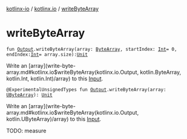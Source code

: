 [kotlinx-io](../index.md) / [kotlinx.io](index.md) / [writeByteArray](./write-byte-array.md)

# writeByteArray

`fun `[`Output`](-output/index.md)`.writeByteArray(array: `[`ByteArray`](https://kotlinlang.org/api/latest/jvm/stdlib/kotlin/-byte-array/index.html)`, startIndex: `[`Int`](https://kotlinlang.org/api/latest/jvm/stdlib/kotlin/-int/index.html)` = 0, endIndex: `[`Int`](https://kotlinlang.org/api/latest/jvm/stdlib/kotlin/-int/index.html)` = array.size): `[`Unit`](https://kotlinlang.org/api/latest/jvm/stdlib/kotlin/-unit/index.html)

Write an [array](write-byte-array.md#kotlinx.io$writeByteArray(kotlinx.io.Output, kotlin.ByteArray, kotlin.Int, kotlin.Int)/array) to this [Input](-input/index.md).

`@ExperimentalUnsignedTypes fun `[`Output`](-output/index.md)`.writeByteArray(array: `[`UByteArray`](https://kotlinlang.org/api/latest/jvm/stdlib/kotlin/-u-byte-array/index.html)`): `[`Unit`](https://kotlinlang.org/api/latest/jvm/stdlib/kotlin/-unit/index.html)

Write an [array](write-byte-array.md#kotlinx.io$writeByteArray(kotlinx.io.Output, kotlin.UByteArray)/array) to this [Input](-input/index.md).

TODO: measure

